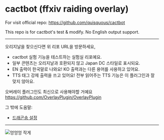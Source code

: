 # cactbot (ffxiv raiding overlay)

For visit official repo: <https://github.com/quisquous/cactbot>

This repo is for cactbot's test & modify. No English output support.

---
오리지날을 찾으신다면 위 리포 URL을 방문하세요,

* cactbot 실험 기능을 테스트하는 실험실 리포예요.
* 일부 콘텐츠는 오리지날과 호환되지 않고 Japan DC 스타일로 표시되요.
* EN 출력이 한국말로 나와요! KO 출력과는 다른 용어를 사용하고 있어요.
* TTS 태그 강제 출력을 쓰고 있어요! 전부 읽어주는 TTS 기능은 이 플러그인과 잘 맞지 않아요.

오버레이 플러그인도 최신으로 사용해야할 거예요 <https://github.com/OverlayPlugin/OverlayPlugin>

그 밖에 도움말:

* [드래곤송 설정](extra/드래곤송.md)

---
![엉엉엉 작게](https://user-images.githubusercontent.com/7216647/197848468-b615cd85-ee8c-4a92-9ac2-e987229c7741.gif)

